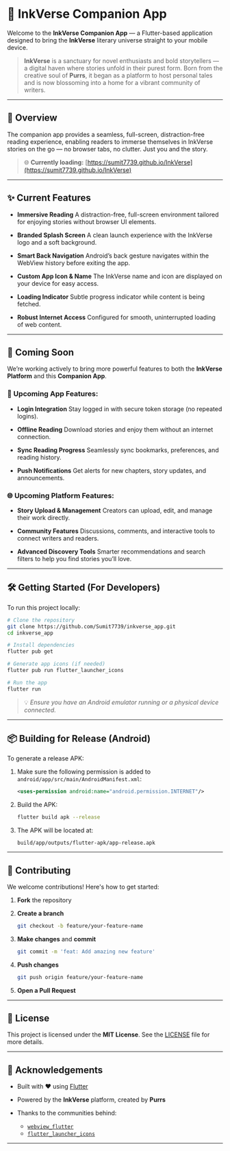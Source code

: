 # 📖 InkVerse Companion App

Welcome to the **InkVerse Companion App** — a Flutter-based application designed to bring the **InkVerse** literary universe straight to your mobile device.

> **InkVerse** is a sanctuary for novel enthusiasts and bold storytellers — a digital haven where stories unfold in their purest form. Born from the creative soul of **Purrs**, it began as a platform to host personal tales and is now blossoming into a home for a vibrant community of writers.

---

## 🚀 Overview

The companion app provides a seamless, full-screen, distraction-free reading experience, enabling readers to immerse themselves in InkVerse stories on the go — no browser tabs, no clutter. Just you and the story.

> 🌐 **Currently loading:** [https://sumit7739.github.io/InkVerse](https://sumit7739.github.io/InkVerse)

---

## ✨ Current Features

* **Immersive Reading**
  A distraction-free, full-screen environment tailored for enjoying stories without browser UI elements.

* **Branded Splash Screen**
  A clean launch experience with the InkVerse logo and a soft background.

* **Smart Back Navigation**
  Android’s back gesture navigates within the WebView history before exiting the app.

* **Custom App Icon & Name**
  The InkVerse name and icon are displayed on your device for easy access.

* **Loading Indicator**
  Subtle progress indicator while content is being fetched.

* **Robust Internet Access**
  Configured for smooth, uninterrupted loading of web content.

---

## 🔮 Coming Soon

We’re working actively to bring more powerful features to both the **InkVerse Platform** and this **Companion App**.

### 📱 Upcoming App Features:

* **Login Integration**
  Stay logged in with secure token storage (no repeated logins).

* **Offline Reading**
  Download stories and enjoy them without an internet connection.

* **Sync Reading Progress**
  Seamlessly sync bookmarks, preferences, and reading history.

* **Push Notifications**
  Get alerts for new chapters, story updates, and announcements.

### 🌐 Upcoming Platform Features:

* **Story Upload & Management**
  Creators can upload, edit, and manage their work directly.

* **Community Features**
  Discussions, comments, and interactive tools to connect writers and readers.

* **Advanced Discovery Tools**
  Smarter recommendations and search filters to help you find stories you’ll love.

---

## 🛠️ Getting Started (For Developers)

To run this project locally:

```bash
# Clone the repository
git clone https://github.com/Sumit7739/inkverse_app.git
cd inkverse_app

# Install dependencies
flutter pub get

# Generate app icons (if needed)
flutter pub run flutter_launcher_icons

# Run the app
flutter run
```

> 💡 *Ensure you have an Android emulator running or a physical device connected.*

---

## 📦 Building for Release (Android)

To generate a release APK:

1. Make sure the following permission is added to `android/app/src/main/AndroidManifest.xml`:

   ```xml
   <uses-permission android:name="android.permission.INTERNET"/>
   ```

2. Build the APK:

   ```bash
   flutter build apk --release
   ```

3. The APK will be located at:

   ```
   build/app/outputs/flutter-apk/app-release.apk
   ```

---

## 🤝 Contributing

We welcome contributions! Here's how to get started:

1. **Fork** the repository
2. **Create a branch**

   ```bash
   git checkout -b feature/your-feature-name
   ```
3. **Make changes** and **commit**

   ```bash
   git commit -m 'feat: Add amazing new feature'
   ```
4. **Push changes**

   ```bash
   git push origin feature/your-feature-name
   ```
5. **Open a Pull Request**

---

## 📜 License

This project is licensed under the **MIT License**.
See the [LICENSE](LICENSE) file for more details.

---

## 🙏 Acknowledgements

* Built with ❤️ using [Flutter](https://flutter.dev)
* Powered by the **InkVerse** platform, created by **Purrs**
* Thanks to the communities behind:

  * [`webview_flutter`](https://pub.dev/packages/webview_flutter)
  * [`flutter_launcher_icons`](https://pub.dev/packages/flutter_launcher_icons)

---

